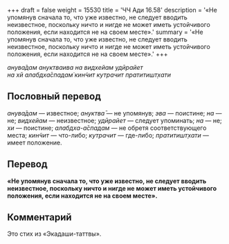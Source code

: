 +++
draft = false
weight = 15530
title = 'ЧЧ Ади 16.58'
description = '«Не упомянув сначала то, что уже известно, не следует вводить неизвестное, поскольку ничто и нигде не может иметь устойчивого положения, если находится не на своем месте».'
summary = '«Не упомянув сначала то, что уже известно, не следует вводить неизвестное, поскольку ничто и нигде не может иметь устойчивого положения, если находится не на своем месте».'
+++

_анува̄дам ануктваива на видхейам удӣрайет  
на хй алабдха̄спадам̇ кин̃чит кутрачит пратитишт̣хати_

## Пословный перевод

_анува̄дам_ — известное; _ануктва̄_ — не упомянув; _эва_ — поистине; _на_ — не; _видхейам_ — неизвестное; _удӣрайет_ — следует упоминать; _на_ — не; _хи_ — поистине; _алабдха_\-_а̄спадам_ — не обретя соответствующего места; _кин̃чит_ — что-либо; _кутрачит_ — где-либо; _пратитишт̣хати_ — имеет положение.

## Перевод

**«Не упомянув сначала то, что уже известно, не следует вводить неизвестное, поскольку ничто и нигде не может иметь устойчивого положения, если находится не на своем месте».**

## Комментарий

Это стих из «Экадаши-таттвы».
